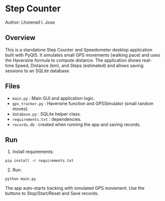 # Step Counter

Author: Lhoreneil I. Jose

## Overview
This is a standalone Step Counter and Speedometer desktop application built with PyQt5.
It simulates small GPS movements (walking pace) and uses the Haversine formula to compute distance.
The application shows real-time Speed, Distance (km), and Steps (estimated) and allows saving sessions to an SQLite database.

## Files
- `main.py` : Main GUI and application logic.
- `gps_tracker.py` : Haversine function and GPSSimulator (small random moves).
- `database.py` : SQLite helper class.
- `requirements.txt` : dependencies.
- `records.db` : created when running the app and saving records.

## Run
1. Install requirements:
```
pip install -r requirements.txt
```
2. Run:
```
python main.py
```
The app auto-starts tracking with simulated GPS movement. Use the buttons to Stop/Start/Reset and Save records.
